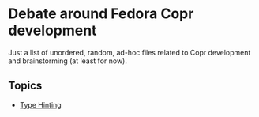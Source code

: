 # Debate around Fedora Copr development

Just a list of unordered, random, ad-hoc files related to Copr
development and brainstorming (at least for now).


## Topics

- [Type Hinting](./type-hinting/README.md)
